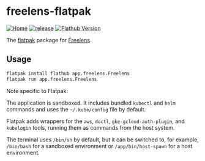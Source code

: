 # freelens-flatpak

[![Home](https://img.shields.io/badge/%F0%9F%8F%A0-freelens.app-02a7a0)](https://freelens.app)
[![release](https://img.shields.io/github/v/release/freelensapp/freelens?display_name=tag&sort=semver)](https://github.com/freelensapp/freelens/releases/latest)
[![Flathub Version](https://img.shields.io/flathub/v/app.freelens.Freelens)](https://flathub.org/apps/app.freelens.Freelens)

The [flatpak](https://flathub.org/) package for
[Freelens](https://github.com/freelensapp/freelens).

## Usage

```sh
flatpak install flathub app.freelens.Freelens
flatpak run app.freelens.Freelens
```

Note specific to Flatpak:

The application is sandboxed. It includes bundled `kubectl` and `helm`
commands and uses the `~/.kube/config` file by default.

Flatpak adds wrappers for the `aws`, `doctl`, `gke-gcloud-auth-plugin`, and
`kubelogin` tools, running them as commands from the host system.

The terminal uses `/bin/sh` by default, but it can be switched to, for
example, `/bin/bash` for a sandboxed environment or `/app/bin/host-spawn` for
a host environment.
